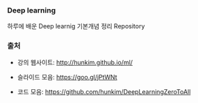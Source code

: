 ### Deep learning

하루에 배운 Deep learnig 기본개념 정리 Repository 

### 출처

* 강의 웹사이트: http://hunkim.github.io/ml/

* 슬라이드 모음: https://goo.gl/jPtWNt

* 코드 모음: https://github.com/hunkim/DeepLearningZeroToAll
